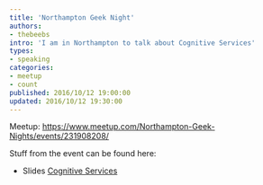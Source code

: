 ```yaml
---
title: 'Northampton Geek Night'
authors:
- thebeebs
intro: 'I am in Northampton to talk about Cognitive Services'
types:
- speaking
categories:
- meetup
- count
published: 2016/10/12 19:00:00
updated: 2016/10/12 19:30:00
---
```


Meetup: https://www.meetup.com/Northampton-Geek-Nights/events/231908208/

Stuff from the event can be found here:
* Slides [Cognitive Services](https://1drv.ms/p/s!AlEOpfeanUR1ruVRCiBjp3rpzaIXfg)
